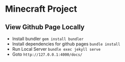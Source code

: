 # Minecraft Project

## View Github Page Locally
- Install bundler
`gem install bundler`
- Install dependencies for github pages
`bundle install`
- Run Local Server
`bundle exec jekyll serve`
- Goto `http://127.0.0.1:4000/docs/`